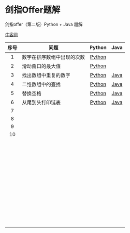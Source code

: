 # 剑指Offer题解

剑指offer（第二版）Python + Java 题解

[牛客网](https://www.nowcoder.com/ta/coding-interviews "牛客网在线编程平台")

| 序号 | 问题                       |                            Python                            |                        Java                        |
| :--: | -------------------------- | :----------------------------------------------------------: | :------------------------------------------------: |
|  1   | 数字在排序数组中出现的次数 | [Python](python/面试题1：数字在排序数组中出现的次数.ipynb "Python题解") |                                                    |
|  2   | 滑动窗口的最大值           |   [Python](python/面试题2：滑动窗口的最大值.ipynb "Python题解")   |                                                    |
|  3   | 找出数组中重复的数字       | [Python](python/面试题3：找出数组中重复的数字.ipynb "Python题解") | [Java](./java/src/main/Solution_3.java "Java题解") |
|  4   | 二维数组中的查找           |   [Python](python/面试题4：二维数组中的查找.ipynb "Python题解")   | [Java](./java/src/main/Solution_4.java "Java题解") |
|  5   | 替换空格                   |       [Python](python/面试题5：替换空格.ipynb "Python题解")       | [Java](./java/src/main/Solution_5.java "Java题解") |
|  6   | 从尾到头打印链表           |   [Python](python/面试题6：从尾到头打印链表.ipynb "Python题解")   | [Java](./java/src/main/Solution_6.java "Java题解") |
|  7   |                            |                                                              |                                                    |
|  8   |                            |                                                              |                                                    |
|  9   |                            |                                                              |                                                    |
|  10  |                            |                                                              |                                                    |
|      |                            |                                                              |                                                    |
|      |                            |                                                              |                                                    |
|      |                            |                                                              |                                                    |
|      |                            |                                                              |                                                    |
|      |                            |                                                              |                                                    |
|      |                            |                                                              |                                                    |
|      |                            |                                                              |                                                    |
|      |                            |                                                              |                                                    |
|      |                            |                                                              |                                                    |
|      |                            |                                                              |                                                    |
|      |                            |                                                              |                                                    |
|      |                            |                                                              |                                                    |
|      |                            |                                                              |                                                    |
|      |                            |                                                              |                                                    |
|      |                            |                                                              |                                                    |
|      |                            |                                                              |                                                    |
|      |                            |                                                              |                                                    |
|      |                            |                                                              |                                                    |
|      |                            |                                                              |                                                    |
|      |                            |                                                              |                                                    |
|      |                            |                                                              |                                                    |
|      |                            |                                                              |                                                    |
|      |                            |                                                              |                                                    |
|      |                            |                                                              |                                                    |
|      |                            |                                                              |                                                    |
|      |                            |                                                              |                                                    |
|      |                            |                                                              |                                                    |
|      |                            |                                                              |                                                    |
|      |                            |                                                              |                                                    |
|      |                            |                                                              |                                                    |
|      |                            |                                                              |                                                    |
|      |                            |                                                              |                                                    |
|      |                            |                                                              |                                                    |
|      |                            |                                                              |                                                    |
|      |                            |                                                              |                                                    |
|      |                            |                                                              |                                                    |
|      |                            |                                                              |                                                    |
|      |                            |                                                              |                                                    |
|      |                            |                                                              |                                                    |
|      |                            |                                                              |                                                    |
|      |                            |                                                              |                                                    |
|      |                            |                                                              |                                                    |
|      |                            |                                                              |                                                    |
|      |                            |                                                              |                                                    |
|      |                            |                                                              |                                                    |
|      |                            |                                                              |                                                    |
|      |                            |                                                              |                                                    |
|      |                            |                                                              |                                                    |
|      |                            |                                                              |                                                    |